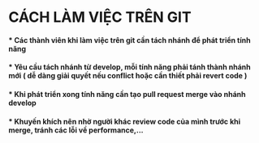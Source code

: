 # CÁCH LÀM VIỆC TRÊN GIT

#### * Các thành viên khi làm việc trên git cần tách nhánh để phát triển tính năng
#### * Yêu cầu tách nhánh từ develop, mỗi tính năng phải tánh thành nhánh mới ( dễ dàng giải quyết nếu conflict hoặc cần thiết phải revert code )
#### * Khi phát triển xong tính năng cần tạo pull request merge vào nhánh develop
#### * Khuyến khích nên nhờ người khác review code của mình trước khi merge, tránh các lỗi về performance,...



